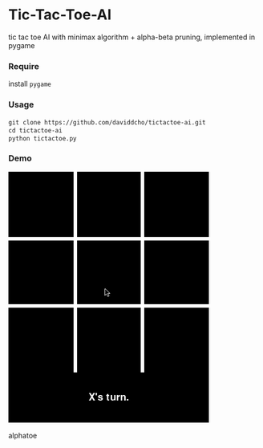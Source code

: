 # Tic-Tac-Toe-AI
tic tac toe AI with minimax algorithm + alpha-beta pruning, implemented in pygame

### Require
install `pygame`

### Usage
```
git clone https://github.com/daviddcho/tictactoe-ai.git
cd tictactoe-ai
python tictactoe.py
```

### Demo
<img src="demo.gif" width="400">

alphatoe
